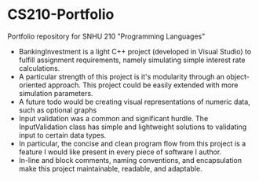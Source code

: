 # CS210-Portfolio
Portfolio repository for SNHU 210 "Programming Languages"

- BankingInvestment is a light C++ project (developed in Visual Studio) to fulfill assignment requirements, namely simulating simple interest rate calculations.
- A particular strength of this project is it's modularity through an object-oriented approach. This project could be easily extended with more simulation parameters.
- A future todo would be creating visual representations of numeric data, such as optional graphs
- Input validation was a common and significant hurdle. The InputValidation class has simple and lightweight solutions to validating input to certain data types.
- In particular, the concise and clean program flow from this project is a feature I would like present in every piece of software I author.
- In-line and block comments, naming conventions, and encapsulation make this project maintainable, readable, and adaptable.
